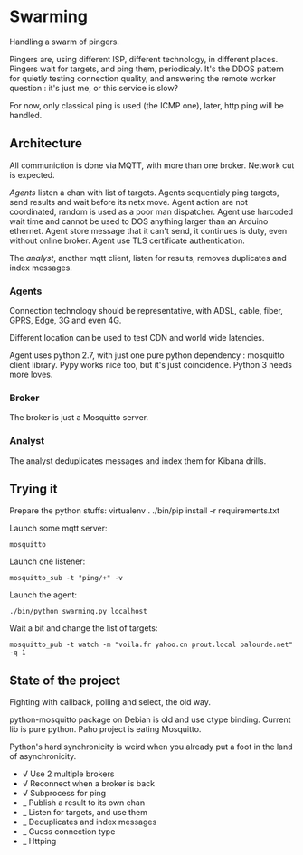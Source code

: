 Swarming
========

Handling a swarm of pingers.

Pingers are, using different ISP, different technology, in different places.
Pingers wait for targets, and ping them, periodicaly.
It's the DDOS pattern for quietly testing connection quality, and answering the
remote worker question : it's just me, or this service is slow?

For now, only classical ping is used (the ICMP one), later, http ping will be handled.

Architecture
------------

All communiction is done via MQTT, with more than one broker.
Network cut is expected.

_Agents_ listen a chan with list of targets.
Agents sequentialy ping targets, send results and wait before its netx move.
Agent action are not coordinated, random is used as a poor man dispatcher.
Agent use harcoded wait time and cannot be used to DOS anything larger than an Arduino ethernet.
Agent store message that it can't send, it continues is duty, even without online broker.
Agent use TLS certificate authentication.

The _analyst_, another mqtt client, listen for results, removes duplicates and index messages.

### Agents

Connection technology should be representative,
with ADSL, cable, fiber, GPRS, Edge, 3G and even 4G.

Different location can be used to test CDN and world wide latencies.

Agent uses python 2.7, with just one pure python dependency : mosquitto client library.
Pypy works nice too, but it's just coincidence.
Python 3 needs more loves.

### Broker

The broker is just a Mosquitto server.

### Analyst

The analyst deduplicates messages and index them for Kibana drills.


Trying it
---------

Prepare the python stuffs:
    virtualenv .
    ./bin/pip install -r requirements.txt

Launch some mqtt server:

    mosquitto

Launch one listener:

    mosquitto_sub -t "ping/+" -v

Launch the agent:

    ./bin/python swarming.py localhost

Wait a bit and change the list of targets:

    mosquitto_pub -t watch -m "voila.fr yahoo.cn prout.local palourde.net" -q 1

State of the project
--------------------

Fighting with callback, polling and select, the old way.

python-mosquitto package on Debian is old and use ctype binding.
Current lib is pure python. Paho project is eating Mosquitto.

Python's hard synchronicity is weird when you already put a foot in the land of asynchronicity.

 * √ Use 2 multiple brokers
 * √ Reconnect when a broker is back
 * √ Subprocess for ping
 * _ Publish a result to its own chan
 * _ Listen for targets, and use them
 * _ Deduplicates and index messages
 * _ Guess connection type
 * _ Httping
